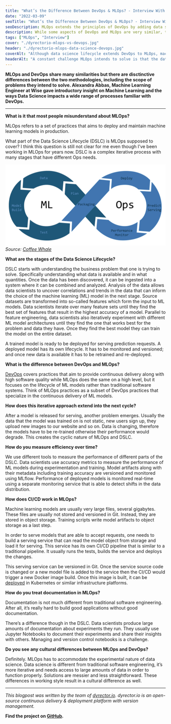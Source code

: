 ```yaml
---
title: "What’s the Difference Between DevOps & MLOps? - Interview With Alexandra Abbas"
date: "2022-03-09"
seoTitle: "What’s the Difference Between DevOps & MLOps? - Interview With Alexandra Abbas | Blog | dyrector.io"
seoDescription: MLOps extends the principles of DevOps by adding data science to the process. Alexandra Abbas of Wise gave her insight on what else is different.
description: While some aspects of DevOps and MLOps are very similar, there are substantial differences between the two methodologies. Alexandra Abbas, Machine Learning Engineer at Wise described the disparities between them ranging from CI/CD to measurement of performance.
tags: ["MLOps", "Interview"]
cover: "./dyrectorio-mlops-vs-devops.jpg"
header: "./dyrectorio-mlops-data-science-devops.jpg"
coverAlt: "Although data science lifecycle extends DevOps to MLOps, machine learning models are stored differently than regular images."
headerAlt: "A constant challenge MLOps intends to solve is that the data ML models have to handle is always changing. This falls out of the scope of DevOps."
---
```


**MLOps and DevOps share many similarities but there are disctinctive differences between the two methodologies, including the scope of problems they intend to solve. Alexandra Abbas, Machine Learning Engineer at Wise gave introductory insight on Machine Learning and the ways Data Science impacts a wide range of processes familiar with DevOps.**

---

**What is it that most people misunderstand about MLOps?**

MLOps refers to a set of practices that aims to deploy and maintain machine learning models in production.

What part of the Data Science Lifecycle (DSLC) is MLOps supposed to cover? I think this question is still not clear for me even though I’ve been working in MLOps for years now. DSLC is a complex iterative process with many stages that have different Ops needs.

![MLOps includes multiple stages of data science lifecycle. The steps of MLOps are Planning, gathering and cleaning Data, building the Model and testing it. After them comes Packaging, Deployment, Predict Serving and Performance monitor.](./mlops-cycle.png)
_Source: [Coffee Whale](https://coffeewhale.com/what-is-mlops)_

**What are the stages of the Data Science Lifecycle?**

DSLC starts with understanding the business problem that one is trying to solve. Specifically understanding what data is available and in what quantities. Once the data has been discovered, it can be ingested into a system where it can be combined and analyzed. Analysis of the data allows data scientists to uncover correlations and trends in the data that can inform the choice of the machine learning (ML) model in the next stage. Source datasets are transformed into so-called features which form the input to ML models. Data scientists iterate over many feature sets until they find the best set of features that result in the highest accuracy of a model. Parallel to feature engineering, data scientists also iteratively experiment with different ML model architectures until they find the one that works best for the problem and data they have. Once they find the best model they can train the model on the entire dataset.

A trained model is ready to be deployed for serving prediction requests. A deployed model has its own lifecycle. It has to be monitored and versioned; and once new data is available it has to be retrained and re-deployed.

**What is the difference between DevOps and MLOps?**

[DevOps](https://blog.dyrectorio.com/2022-03-01-devops-as-a-service/) covers practices that aim to provide continuous delivery along with high software quality while MLOps does the same on a high level, but it focuses on the lifecycle of ML models rather than traditional software systems. Think of MLOps practices as a subset of DevOps practices that specialize in the continuous delivery of ML models.

**How does this iterative approach extend into the next cycle?**

After a model is released for serving, another problem emerges. Usually the data that the model was trained on is not static, new users sign up, they upload new images to our website and so on. Data is changing, therefore the models have to be re-trained otherwise their performance would degrade. This creates the cyclic nature of MLOps and DSLC.

**How do you measure efficiency over time?**

We use different tools to measure the performance of different parts of the DSLC. Data scientists use accuracy metrics to measure the performance of ML models during experimentation and training. Model artifacts along with their metadata including training accuracy are versioned and monitored using MLflow. Performance of deployed models is monitored real-time using a separate monitoring service that is able to detect shifts in the data distribution.

**How does CI/CD work in MLOps?**

Machine learning models are usually very large files, several gigabytes. These files are usually not stored and versioned in Git. Instead, they are stored in object storage. Training scripts write model artifacts to object storage as a last step.

In order to serve models that are able to accept requests, one needs to build a serving service that can read the model object from storage and load it for serving. This service has its own CI/CD pipeline that is similar to a traditional pipeline. It usually runs the tests, builds the service and deploys the changes.

This serving service can be versioned in Git. Once the service source code is changed or a new model file is added to the service then the CI/CD would trigger a new Docker image build. Once this image is built, it can be [deployed](https://blog.dyrectorio.com/2022-01-01-software-deployment/) in Kubernetes or similar infrastructure platforms.

**How do you treat documentation in MLOps?**

Documentation is not much different from traditional software engineering. After all, it’s really hard to build good applications without good documentation.

There’s a difference though in the DSLC. Data scientists produce large amounts of documentation about experiments they run. They usually use Jupyter Notebooks to document their experiments and share their insights with others. Managing and version control notebooks is a challenge.

**Do you see any cultural differences between MLOps and DevOps?**

Definitely. MLOps has to accommodate the experimental nature of data science. Data science is different from traditional software engineering, it’s more iterative and needs access to large amounts of data in order to function properly. Solutions are messier and less straightforward. These differences in working style result in a cultural difference as well.

---

_This blogpost was written by the team of [dyrector.io](https://dyrectorio.com). dyrector.io is an open-source continuous delivery & deployment platform with version management._

**Find the project on [GitHub](https://github.com/dyrector-io/dyrectorio/).**

